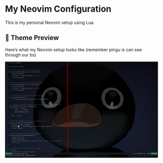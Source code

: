 # My Neovim Configuration

This is my personal Neovim setup using Lua.

## 🎨 Theme Preview
Here’s what my Neovim setup looks like (remember pingu is can see through our bs)

![Neovim Theme](screen_nvim-config.png)
